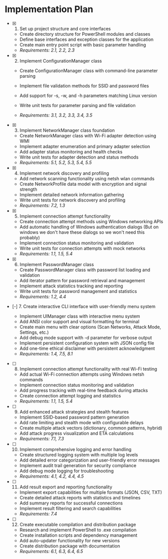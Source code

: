 # Implementation Plan

- [x] 1. Set up project structure and core interfaces

  - Create directory structure for PowerShell modules and classes
  - Define base interfaces and exception classes for the application
  - Create main entry point script with basic parameter handling
  - _Requirements: 2.1, 2.2, 2.3_

- [x] 2. Implement ConfigurationManager class

  - Create ConfigurationManager class with command-line parameter parsing
  - Implement file validation methods for SSID and password files
  - Add support for -s, -w, and -h parameters matching Linux version
  - Write unit tests for parameter parsing and file validation

  - _Requirements: 3.1, 3.2, 3.3, 3.4, 3.5_

- [x] 3. Implement NetworkManager class foundation

  - Create NetworkManager class with Wi-Fi adapter detection using WMI
  - Implement adapter enumeration and primary adapter selection
  - Add adapter status monitoring and health checks
  - Write unit tests for adapter detection and status methods
  - _Requirements: 5.1, 5.2, 5.3, 5.4, 5.5_

- [x] 4. Implement network discovery and profiling

  - Add network scanning functionality using netsh wlan commands
  - Create NetworkProfile data model with encryption and signal strength
  - Implement detailed network information gathering
  - Write unit tests for network discovery and profiling
  - _Requirements: 7.2, 1.3_

- [x] 5. Implement connection attempt functionality

  - Create connection attempt methods using Windows networking APIs
  - Add automatic handling of Windows authentication dialogs (But on windows we don't have these dialogs so we won't need this probably)
  - Implement connection status monitoring and validation
  - Write unit tests for connection attempts with mock networks
  - _Requirements: 1.1, 1.5, 5.4_

- [x] 6. Implement PasswordManager class

  - Create PasswordManager class with password list loading and validation
  - Add iterator pattern for password retrieval and management
  - Implement attack statistics tracking and reporting
  - Write unit tests for password management and statistics
  - _Requirements: 1.2, 4.4_

- [-] 7. Create interactive CLI interface with user-friendly menu system

  - Implement UIManager class with interactive menu system
  - Add ANSI color support and visual formatting for terminal
  - Create main menu with clear options (Scan Networks, Attack Mode, Settings, etc.)
  - Add debug mode support with -d parameter for verbose output
  - Implement persistent configuration system with JSON config file
  - Add one-time ethical disclaimer with persistent acknowledgment
  - _Requirements: 1.4, 7.5, 8.1_

- [ ] 8. Implement connection attempt functionality with real Wi-Fi testing

  - Add actual Wi-Fi connection attempts using Windows netsh commands
  - Implement connection status monitoring and validation
  - Add progress tracking with real-time feedback during attacks
  - Create connection attempt logging and statistics
  - _Requirements: 1.1, 1.5, 5.4_

- [ ] 9. Add enhanced attack strategies and stealth features

  - Implement SSID-based password pattern generation
  - Add rate limiting and stealth mode with configurable delays
  - Create multiple attack vectors (dictionary, common patterns, hybrid)
  - Add attack progress visualization and ETA calculations
  - _Requirements: 7.1, 7.3_

- [ ] 10. Implement comprehensive logging and error handling

  - Create structured logging system with multiple log levels
  - Add detailed error categorization and user-friendly error messages
  - Implement audit trail generation for security compliance
  - Add debug mode logging for troubleshooting
  - _Requirements: 4.1, 4.2, 4.4, 4.5_

- [ ] 11. Add result export and reporting functionality

  - Implement export capabilities for multiple formats (JSON, CSV, TXT)
  - Create detailed attack reports with statistics and timelines
  - Add summary reports for successful connections
  - Implement result filtering and search capabilities
  - _Requirements: 7.4_

- [ ] 12. Create executable compilation and distribution package

  - Research and implement PowerShell to .exe compilation
  - Create installation scripts and dependency management
  - Add auto-updater functionality for new versions
  - Create distribution package with documentation
  - _Requirements: 6.1, 6.3, 6.4, 6.5_
